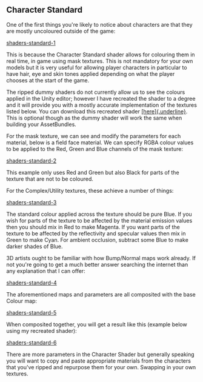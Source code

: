 ## Character Standard

One of the first things you're likely to notice about characters are that they are mostly uncoloured outside of the game:

[shaders-standard-1](../../static/img/lumitool-guides/characters/shaders-standard-1.png)

This is because the Character Standard shader allows for colouring them in real time, in game using mask textures.
This is not mandatory for your own models but it is very useful for allowing player characters in particular to
have hair, eye and skin tones applied depending on what the player chooses at the start of the game.

The ripped dummy shaders do not currently allow us to see the colours applied in the Unity editor; however I have
recreated the shader to a degree and it will provide you with a mostly accurate implementation of
the textures listed below. You can download this recreated shader [[here]{.underline}](https://drive.google.com/file/d/1a6A07jwsdUNda4J6K328tkHI6LKxnXfI/view?usp=sharing).
This is optional though as the dummy shader will work the same when building your AssetBundles.

For the mask texture, we can see and modify the parameters for each material, below is a field face material.
We can specify RGBA colour values to be applied to the Red, Green and Blue channels of the mask texture:

[shaders-standard-2](../../static/img/lumitool-guides/characters/shaders-standard-2.png)

This example only uses Red and Green but also Black for parts of the texture that are not to be coloured.

For the Complex/Utility textures, these achieve a number of things:

[shaders-standard-3](../../static/img/lumitool-guides/characters/shaders-standard-3.png)

The standard colour applied across the texture should be pure Blue. If you wish for parts of the texture to be affected by the material
emission values then you should mix in Red to make Magenta. If you want parts of the texture to be affected by the reflectivity and specular
values then mix in Green to make Cyan. For ambient occlusion, subtract some Blue to make darker shades of Blue.

3D artists ought to be familiar with how Bump/Normal maps work already.
If not you're going to get a much better answer searching the internet than any explanation that I can offer:

[shaders-standard-4](../../static/img/lumitool-guides/characters/shaders-standard-4.png)

The aforementioned maps and parameters are all composited with the base Colour map:

[shaders-standard-5](../../static/img/lumitool-guides/characters/shaders-standard-5.png)

When composited together, you will get a result like this (example below using my recreated shader):

[shaders-standard-6](../../static/img/lumitool-guides/characters/shaders-standard-6.png)

There are more parameters in the Character Shader but generally speaking you will want to copy and paste appropriate materials from the
characters that you've ripped and repurpose them for your own. Swapping in your own textures.